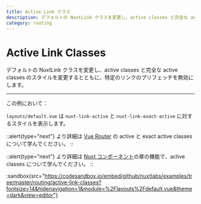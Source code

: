 ```yaml
---
title: Active Link クラス
description: デフォルトの NuxtLink クラスを変更し、active classes と完全な active classes のスタイルを変更するとともに、特定のリンクのプリフェッチを無効にします
category: routing
---
```


# Active Link Classes

デフォルトの NuxtLink クラスを変更し、active classes と完全な active classes のスタイルを変更するとともに、特定のリンクのプリフェッチを無効にします。

---

この例において：

`layouts/default.vue` は `nuxt-link-active` と `nuxt-link-exact-active` に対するスタイルを表示します。

::alert{type="next"}
より詳細は [Vue Router](https://router.vuejs.org/api/#exact-active-class) の active と exact active classes について学んでください。
::

::alert{type="next"}
より詳細は [Nuxt コンポーネント](/docs/features/nuxt-components#link-classes)の章の機能で、active classes について学んでください。
::

:sandbox{src="https://codesandbox.io/embed/github/nuxtlabs/examples/tree/master/routing/active-link-classes?fontsize=14&hidenavigation=1&module=%2Flayouts%2Fdefault.vue&theme=dark&view=editor"}
